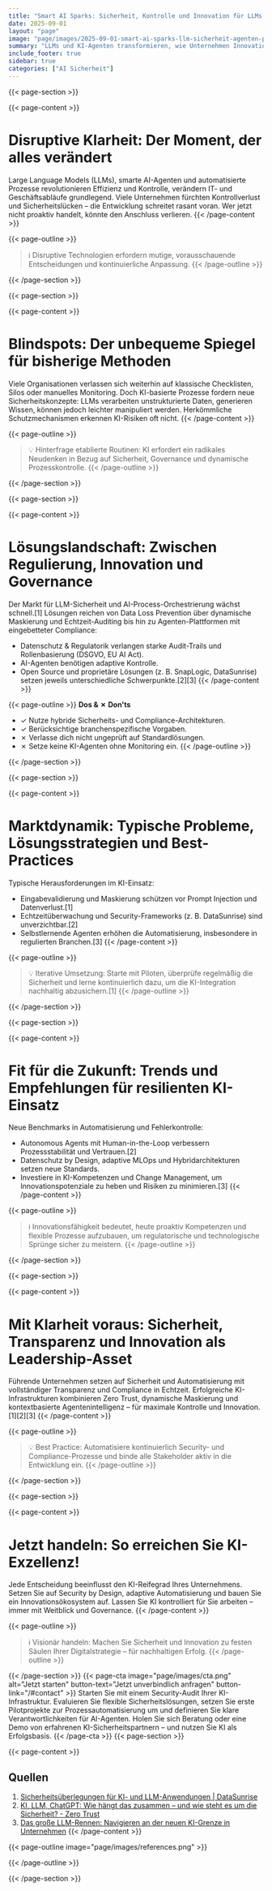 ```yaml
---
title: "Smart AI Sparks: Sicherheit, Kontrolle und Innovation für LLMs, AI-Agenten & automatisierte KI-Prozesse"
date: 2025-09-01
layout: "page"
image: "page/images/2025-09-01-smart-ai-sparks-llm-sicherheit-agenten-prozessautomation/hero.jpg"
summary: "LLMs und KI-Agenten transformieren, wie Unternehmen Innovation, Automatisierung und Risikomanagement umsetzen. Doch der Erfolg hängt entscheidend davon ab, Sicherheit, Transparenz und Governance zu beherrschen – besonders in einer Ära rasanter KI-Entwicklung. Dieses Whitepaper bietet klare Entscheidungshilfen, räumt Fehlannahmen aus und liefert Best Practices für nachhaltige, sichere KI-Ökosysteme."
include_footer: true
sidebar: true
categories: ["AI Sicherheit"]
---
```


{{< page-section >}}

{{< page-content >}}
# Disruptive Klarheit: Der Moment, der alles verändert

Large Language Models (LLMs), smarte AI-Agenten und automatisierte Prozesse revolutionieren Effizienz und Kontrolle, verändern IT- und Geschäftsabläufe grundlegend. Viele Unternehmen fürchten Kontrollverlust und Sicherheitslücken – die Entwicklung schreitet rasant voran. Wer jetzt nicht proaktiv handelt, könnte den Anschluss verlieren.
{{< /page-content >}}

{{< page-outline >}}
> ℹ️ Disruptive Technologien erfordern mutige, vorausschauende Entscheidungen und kontinuierliche Anpassung.
{{< /page-outline >}}

{{< /page-section >}}

{{< page-section >}}

{{< page-content >}}
# Blindspots: Der unbequeme Spiegel für bisherige Methoden

Viele Organisationen verlassen sich weiterhin auf klassische Checklisten, Silos oder manuelles Monitoring. Doch KI-basierte Prozesse fordern neue Sicherheitskonzepte: LLMs verarbeiten unstrukturierte Daten, generieren Wissen, können jedoch leichter manipuliert werden. Herkömmliche Schutzmechanismen erkennen KI-Risiken oft nicht.
{{< /page-content >}}

{{< page-outline >}}
> 💡 Hinterfrage etablierte Routinen: KI erfordert ein radikales Neudenken in Bezug auf Sicherheit, Governance und dynamische Prozesskontrolle.
{{< /page-outline >}}

{{< /page-section >}}

{{< page-section >}}

{{< page-content >}}
# Lösungslandschaft: Zwischen Regulierung, Innovation und Governance

Der Markt für LLM-Sicherheit und AI-Process-Orchestrierung wächst schnell.[1] Lösungen reichen von Data Loss Prevention über dynamische Maskierung und Echtzeit-Auditing bis hin zu Agenten-Plattformen mit eingebetteter Compliance:

- Datenschutz & Regulatorik verlangen starke Audit-Trails und Rollenbasierung (DSGVO, EU AI Act).
- AI-Agenten benötigen adaptive Kontrolle.
- Open Source und proprietäre Lösungen (z. B. SnapLogic, DataSunrise) setzen jeweils unterschiedliche Schwerpunkte.[2][3]
{{< /page-content >}}

{{< page-outline >}}
**Dos & ✗ Don'ts**
- ✓ Nutze hybride Sicherheits- und Compliance-Architekturen.
- ✓ Berücksichtige branchenspezifische Vorgaben.
- ✗ Verlasse dich nicht ungeprüft auf Standardlösungen.
- ✗ Setze keine KI-Agenten ohne Monitoring ein.
{{< /page-outline >}}

{{< /page-section >}}

{{< page-section >}}

{{< page-content >}}
# Marktdynamik: Typische Probleme, Lösungsstrategien und Best-Practices

Typische Herausforderungen im KI-Einsatz:
- Eingabevalidierung und Maskierung schützen vor Prompt Injection und Datenverlust.[1]
- Echtzeitüberwachung und Security-Frameworks (z. B. DataSunrise) sind unverzichtbar.[2]
- Selbstlernende Agenten erhöhen die Automatisierung, insbesondere in regulierten Branchen.[3]
{{< /page-content >}}

{{< page-outline >}}
> 💡 Iterative Umsetzung: Starte mit Piloten, überprüfe regelmäßig die Sicherheit und lerne kontinuierlich dazu, um die KI-Integration nachhaltig abzusichern.[1]
{{< /page-outline >}}

{{< /page-section >}}

{{< page-section >}}

{{< page-content >}}
# Fit für die Zukunft: Trends und Empfehlungen für resilienten KI-Einsatz

Neue Benchmarks in Automatisierung und Fehlerkontrolle:
- Autonomous Agents mit Human-in-the-Loop verbessern Prozessstabilität und Vertrauen.[2]
- Datenschutz by Design, adaptive MLOps und Hybridarchitekturen setzen neue Standards.
- Investiere in KI-Kompetenzen und Change Management, um Innovationspotenziale zu heben und Risiken zu minimieren.[3]
{{< /page-content >}}

{{< page-outline >}}
> ℹ️ Innovationsfähigkeit bedeutet, heute proaktiv Kompetenzen und flexible Prozesse aufzubauen, um regulatorische und technologische Sprünge sicher zu meistern.
{{< /page-outline >}}

{{< /page-section >}}

{{< page-section >}}

{{< page-content >}}
# Mit Klarheit voraus: Sicherheit, Transparenz und Innovation als Leadership-Asset

Führende Unternehmen setzen auf Sicherheit und Automatisierung mit vollständiger Transparenz und Compliance in Echtzeit. Erfolgreiche KI-Infrastrukturen kombinieren Zero Trust, dynamische Maskierung und kontextbasierte Agentenintelligenz – für maximale Kontrolle und Innovation.[1][2][3]
{{< /page-content >}}

{{< page-outline >}}
> 💡 Best Practice: Automatisiere kontinuierlich Security- und Compliance-Prozesse und binde alle Stakeholder aktiv in die Entwicklung ein.
{{< /page-outline >}}

{{< /page-section >}}

{{< page-section >}}

{{< page-content >}}
# Jetzt handeln: So erreichen Sie KI-Exzellenz!

Jede Entscheidung beeinflusst den KI-Reifegrad Ihres Unternehmens. Setzen Sie auf Security by Design, adaptive Automatisierung und bauen Sie ein Innovationsökosystem auf. Lassen Sie KI kontrolliert für Sie arbeiten – immer mit Weitblick und Governance.
{{< /page-content >}}

{{< page-outline >}}
> ℹ️ Visionär handeln: Machen Sie Sicherheit und Innovation zu festen Säulen Ihrer Digitalstrategie – für nachhaltigen Erfolg.
{{< /page-outline >}}

{{< /page-section >}}
{{< page-cta image="page/images/cta.png" alt="Jetzt starten" button-text="Jetzt unverbindlich anfragen" button-link="/#contact" >}}
Starten Sie mit einem Security-Audit Ihrer KI-Infrastruktur. Evaluieren Sie flexible Sicherheitslösungen, setzen Sie erste Pilotprojekte zur Prozessautomatisierung um und definieren Sie klare Verantwortlichkeiten für AI-Agenten. Holen Sie sich Beratung oder eine Demo von erfahrenen KI-Sicherheitspartnern – und nutzen Sie KI als Erfolgsbasis.
{{< /page-cta >}}
{{< page-section >}}

{{< page-content >}}
## Quellen

1. [Sicherheitsüberlegungen für KI- und LLM-Anwendungen | DataSunrise](https://www.datasunrise.com/de/wissenszentrum/sicherheitsaspekte-fuer-ki-llm-anwendungen/)  
2. [KI, LLM, ChatGPT: Wie hängt das zusammen – und wie steht es um die Sicherheit? - Zero Trust](https://zerotrust.computerwoche.de/grundstein-legen-fur-sicherheitsorientierte-initiativen/ki-llm-chatgpt-wie-haengt-das-zusammen-und-wie-steht-es-um-die-sicherheit/)  
3. [Das große LLM-Rennen: Navigieren an der neuen KI-Grenze in Unternehmen](https://www.snaplogic.com/de/blog/great-llm-race-enterprise-ai)
{{< /page-content >}}

{{< page-outline image="page/images/references.png" >}}

{{< /page-outline >}}

{{< /page-section >}}